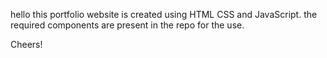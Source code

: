 hello this portfolio website is created using HTML CSS and JavaScript. the required components are present in the repo for the use.

Cheers!
